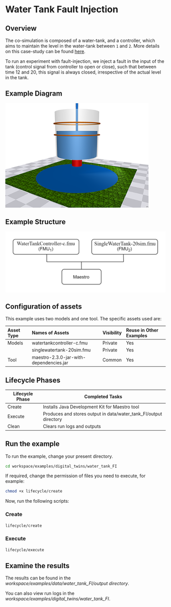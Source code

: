 # Water Tank Fault Injection

## Overview

The co-simulation is composed of a water-tank,
and a controller, which aims to maintain the level
in the water-tank between ```1``` and ```2```.
More details on this case-study can be found
[here](https://github.com/INTO-CPS-Association/example-single_watertank).

To run an experiment with fault-injection,
we inject a fault in the input of the tank
(control signal from controller to open or close),
such that between time 12 and 20, this signal is
always closed, irrespective of the actual level
in the tank.

## Example Diagram

![Water Tank System](watertank.png)

## Example Structure

![Water Tank Structure](dt_structure.png)

## Configuration of assets

This example uses two models and one tool.
The specific assets used are:

| Asset Type | Names of Assets | Visibility | Reuse in Other Examples |
|:---|:---|:---|:---|
| Models | watertankcontroller-c.fmu | Private | Yes |
|  | singlewatertank-20sim.fmu | Private | Yes |
| Tool | maestro-2.3.0-jar-with-dependencies.jar | Common | Yes |

## Lifecycle Phases

| Lifecycle Phase    | Completed Tasks |
| -------- | ------- |
| Create  | Installs Java Development Kit for Maestro tool    |
| Execute | Produces and stores output in data/water_tank_FI/output directory|
| Clean   | Clears run logs and outputs |

## Run the example

To run the example, change your present directory.

```bash
cd workspace/examples/digital_twins/water_tank_FI
```

If required, change the permission of files you
need to execute, for example:

```bash
chmod +x lifecycle/create
```

Now, run the following scripts:

### Create

```bash
lifecycle/create
```

### Execute

```bash
lifecycle/execute
```

## Examine the results

The results can be found in the
_workspace/examples/data/water_tank_FI/output directory_.

You can also view run logs in the
_workspace/examples/digital_twins/water_tank_FI_.